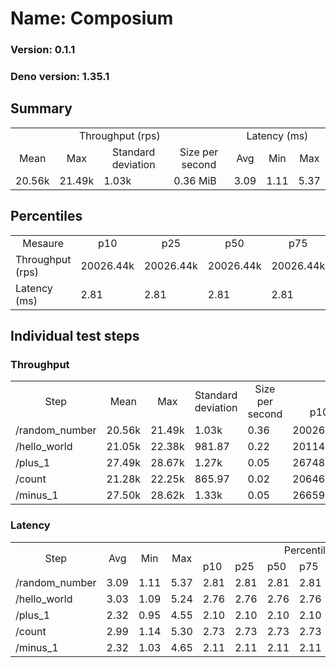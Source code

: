 # Name: Composium 
  
  ### Version: 0.1.1
  ### Deno version: 1.35.1

## Summary
<table>
<tr>
    <td align="center" colspan="4">Throughput (rps)</td>
    <td align="center" colspan="3">Latency (ms)</td>
</tr>
<tr>
    <td align="center">Mean</td>
    <td align="center">Max</td>
    <td align="center">Standard deviation</td>
    <td align="center">Size per second</td>
    <td align="center">Avg</td>
    <td align="center">Min</td>
    <td align="center">Max</td>
</tr>
<tr>
    <td>20.56k</td>
    <td>21.49k</td>
    <td>1.03k</td>
    <td>0.36 MiB</td>
    <td>3.09</td>
    <td>1.11</td>
    <td>5.37</td>
</tr>
</table>

## Percentiles

<table>
<tr>
  <td align="center">Mesaure</td>
  <td align="center">p10</td>
  <td align="center">p25</td>
  <td align="center">p50</td>
  <td align="center">p75</td>
  <td align="center">p90</td>
  <td align="center">p95</td>
  <td align="center">p99</td>
</tr>
<tr>
  <td>Throughput (rps)</td>
  <td>20026.44k</td>
  <td>20026.44k</td>
  <td>20026.44k</td>
  <td>20026.44k</td>
  <td>21310.07k</td>
  <td>21365.26k</td>
  <td>21486.81k</td>
</tr>
<tr>
  <td>Latency (ms)</td>
  <td>2.81</td>
  <td>2.81</td>
  <td>2.81</td>
  <td>2.81</td>
  <td>3.39</td>
  <td>3.59</td>
  <td>3.90</td>
</tr>
</table>

## Individual test steps

### Throughput

<table>
<tr>
  <td align="center" rowspan="2">Step</td>
  <td align="center" rowspan="2">Mean</td>
  <td align="center" rowspan="2">Max</td>
  <td align="center" rowspan="2">Standard deviation</td>
  <td align="center" rowspan="2">Size per second</td>
  <td align="center" colspan="7">Percentiles</td>
</tr>
<tr>
  <!-- still Step -->
  <!-- still Mean -->
  <!-- still Max -->
  <!-- still Standard deviation -->
  <!-- still Size per second -->
  <td align="center">p10</td>
  <td align="center">p25</td>
  <td align="center">p50</td>
  <td align="center">p75</td>
  <td align="center">p90</td>
  <td align="center">p95</td>
  <td align="center">p99</td>
</tr>
<tr>
  <td>/random_number</td>
  <td>20.56k</td>
  <td>21.49k</td>
  <td>1.03k</td>
  <td>0.36</td>
  <td>20026.44k</td>
  <td>20026.44k</td>
  <td>20026.44k</td>
  <td>20026.44k</td>
  <td>21310.07k</td>
  <td>21365.26k</td>
  <td>21486.81k</td>
</tr><tr>
  <td>/hello_world</td>
  <td>21.05k</td>
  <td>22.38k</td>
  <td>981.87</td>
  <td>0.22</td>
  <td>20114.01k</td>
  <td>20114.01k</td>
  <td>20114.01k</td>
  <td>20114.01k</td>
  <td>21834.59k</td>
  <td>21904.18k</td>
  <td>22377.63k</td>
</tr><tr>
  <td>/plus_1</td>
  <td>27.49k</td>
  <td>28.67k</td>
  <td>1.27k</td>
  <td>0.05</td>
  <td>26748.31k</td>
  <td>26748.31k</td>
  <td>26748.31k</td>
  <td>26748.31k</td>
  <td>28565.98k</td>
  <td>28620.65k</td>
  <td>28671.33k</td>
</tr><tr>
  <td>/count</td>
  <td>21.28k</td>
  <td>22.25k</td>
  <td>865.97</td>
  <td>0.02</td>
  <td>20646.81k</td>
  <td>20646.81k</td>
  <td>20646.81k</td>
  <td>20646.81k</td>
  <td>22036.60k</td>
  <td>22109.55k</td>
  <td>22253.01k</td>
</tr><tr>
  <td>/minus_1</td>
  <td>27.50k</td>
  <td>28.62k</td>
  <td>1.33k</td>
  <td>0.05</td>
  <td>26659.72k</td>
  <td>26659.72k</td>
  <td>26659.72k</td>
  <td>26659.72k</td>
  <td>28537.62k</td>
  <td>28550.71k</td>
  <td>28615.04k</td>
</tr></table>

### Latency

<table>
<tr>
  <td align="center" rowspan="2">Step</td>
  <td align="center" rowspan="2">Avg</td>
  <td align="center" rowspan="2">Min</td>
  <td align="center" rowspan="2">Max</td>
  <td align="center" colspan="7">Percentiles</td>
</tr>
<tr>
  <!-- still Avg -->
  <!-- still Min -->
  <!-- still Max -->
  <td>p10</td>
  <td>p25</td>
  <td>p50</td>
  <td>p75</td>
  <td>p90</td>
  <td>p95</td>
  <td>p99</td>
</tr>
<tr>
  <td>/random_number</td>
  <td>3.09</td>
  <td>1.11</td>
  <td>5.37</td>
  <td>2.81</td>
  <td>2.81</td>
  <td>2.81</td>
  <td>2.81</td>
  <td>3.39</td>
  <td>3.59</td>
  <td>3.90</td>
</tr><tr>
  <td>/hello_world</td>
  <td>3.03</td>
  <td>1.09</td>
  <td>5.24</td>
  <td>2.76</td>
  <td>2.76</td>
  <td>2.76</td>
  <td>2.76</td>
  <td>3.31</td>
  <td>3.50</td>
  <td>3.82</td>
</tr><tr>
  <td>/plus_1</td>
  <td>2.32</td>
  <td>0.95</td>
  <td>4.55</td>
  <td>2.10</td>
  <td>2.10</td>
  <td>2.10</td>
  <td>2.10</td>
  <td>2.50</td>
  <td>2.73</td>
  <td>2.88</td>
</tr><tr>
  <td>/count</td>
  <td>2.99</td>
  <td>1.14</td>
  <td>5.30</td>
  <td>2.73</td>
  <td>2.73</td>
  <td>2.73</td>
  <td>2.73</td>
  <td>3.28</td>
  <td>3.47</td>
  <td>3.72</td>
</tr><tr>
  <td>/minus_1</td>
  <td>2.32</td>
  <td>1.03</td>
  <td>4.65</td>
  <td>2.11</td>
  <td>2.11</td>
  <td>2.11</td>
  <td>2.11</td>
  <td>2.52</td>
  <td>2.73</td>
  <td>2.96</td>
</tr></table>